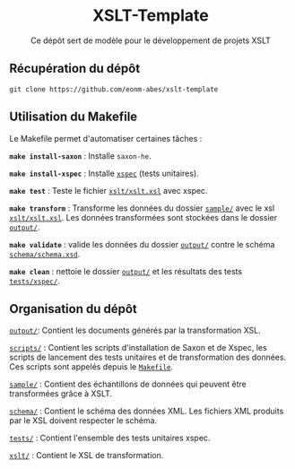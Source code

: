 <div align="center">

# XSLT-Template

Ce dépôt sert de modèle pour le développement de projets XSLT

</div>

## Récupération du dépôt

```
git clone https://github.com/eonm-abes/xslt-template
```
 
## Utilisation du Makefile

Le Makefile permet d'automatiser certaines tâches :

__`make install-saxon`__ : Installe `saxon-he`.

__`make install-xspec`__ : Installe [`xspec`](https://github.com/xspec/xspec) (tests unitaires).

__`make test`__ : Teste le fichier [`xslt/xslt.xsl`](xslt/xslt.xsl) avec xspec.

__`make transform`__ : Transforme les données du dossier [`sample/`](sample/) avec le xsl [`xslt/xslt.xsl`](xslt/xslt.xsl). Les données transformées sont stockées dans le dossier [`output/`](output/).

__`make validate`__ : valide les données du dossier [`output/`](output) contre le schéma [`schema/schema.xsd`](schema/schema.xsd).

__`make clean`__ : nettoie le dossier [`output/`](output) et les résultats des tests [`tests/xspec/`](tests/xspec/).

## Organisation du dépôt

[`output/`](output): Contient les documents générés par la transformation XSL.

[`scripts/`](scripts) : Contient les scripts d'installation de Saxon et de Xspec, les scripts de lancement des tests unitaires et de transformation des données. Ces scripts sont appelés depuis le [`Makefile`](Makefile).

[`sample/`](sample) : Contient des échantillons de données qui peuvent être transformées grâce à XSLT.

[`schema/`](schema) : Contient le schéma des données XML. Les fichiers XML produits par le XSL doivent respecter le schéma.

[`tests/`](tests) : Contient l'ensemble des tests unitaires xspec.
 
[`xslt/`](xslt) : Contient le XSL de transformation.
